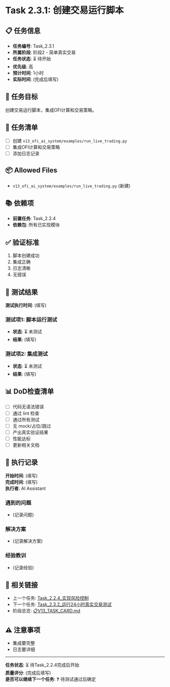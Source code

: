 # Task 2.3.1: 创建交易运行脚本

## 📋 任务信息
- **任务编号**: Task_2.3.1
- **所属阶段**: 阶段2 - 简单真实交易
- **任务状态**: ⏳ 待开始
- **优先级**: 高
- **预计时间**: 1小时
- **实际时间**: (完成后填写)

## 🎯 任务目标
创建交易运行脚本，集成OFI计算和交易策略。

## 📝 任务清单
- [ ] 创建 `v13_ofi_ai_system/examples/run_live_trading.py`
- [ ] 集成OFI计算和交易策略
- [ ] 添加日志记录

## 📦 Allowed Files
- `v13_ofi_ai_system/examples/run_live_trading.py` (新建)

## 📚 依赖项
- **前置任务**: Task_2.2.4
- **依赖包**: 所有已实现模块

## ✅ 验证标准
1. 脚本创建成功
2. 集成正确
3. 日志清晰
4. 无错误

## 🧪 测试结果
**测试执行时间**: (填写)

### 测试项1: 脚本运行测试
- **状态**: ⏳ 未测试
- **结果**: (填写)

### 测试项2: 集成测试
- **状态**: ⏳ 未测试
- **结果**: (填写)

## 📊 DoD检查清单
- [ ] 代码无语法错误
- [ ] 通过 lint 检查
- [ ] 通过所有测试
- [ ] 无 mock/占位/跳过
- [ ] 产出真实验证结果
- [ ] 性能达标
- [ ] 更新相关文档

## 📝 执行记录
**开始时间**: (填写)  
**完成时间**: (填写)  
**执行者**: AI Assistant

### 遇到的问题
- (记录问题)

### 解决方案
- (记录解决方案)

### 经验教训
- (记录经验)

## 🔗 相关链接
- 上一个任务: [Task_2.2.4_实现风险控制](./Task_2.2.4_实现风险控制.md)
- 下一个任务: [Task_2.3.2_运行24小时真实交易测试](./Task_2.3.2_运行24小时真实交易测试.md)
- 阶段总览: [📋V13_TASK_CARD.md](../../📋V13_TASK_CARD.md)

## ⚠️ 注意事项
- 集成要完整
- 日志要详细

---
**任务状态**: ⏳ 待Task_2.2.4完成后开始  
**质量评分**: (完成后填写)  
**是否可以继续下一个任务**: ❓ 待测试通过后确定

